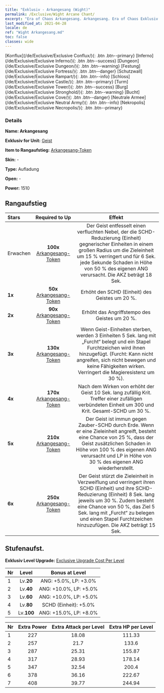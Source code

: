 ```yaml
---
title: "Exklusiv - Arkangesang (Wight)"
permalink: /Exclusive/Wight Arcane Chant/
excerpt: "Era of Chaos Arkangesang. Arkangesang. Era of Chaos Exklusiv Arkangesang. Geist Exklusiv."
last_modified_at: 2021-04-28
locale: de
ref: "Wight Arkangesang.md"
toc: false
classes: wide
---
```

 [Konflux](/de/Exclusive/Exclusive Conflux/){: .btn .btn--primary} [Inferno](/de/Exclusive/Exclusive Inferno/){: .btn .btn--success} [Dungeon](/de/Exclusive/Exclusive Dungeon/){: .btn .btn--warning} [Festung](/de/Exclusive/Exclusive Fortress/){: .btn .btn--danger} [Schutzwall](/de/Exclusive/Exclusive Rampart/){: .btn .btn--info} [Schloss](/de/Exclusive/Exclusive Castle/){: .btn .btn--primary} [Turm](/de/Exclusive/Exclusive Tower/){: .btn .btn--success} [Burg](/de/Exclusive/Exclusive Stronghold/){: .btn .btn--warning} [Bucht](/de/Exclusive/Exclusive Cove/){: .btn .btn--danger} [Neutrale Armee](/de/Exclusive/Exclusive Neutral Army/){: .btn .btn--info} [Nekropolis](/de/Exclusive/Exclusive Necropolis/){: .btn .btn--primary} 

### Details
 **Name: Arkangesang** 

 **Exklusiv for Unit:** [Geist](/de/units/Wight/) 

 **Item to Rangaufstieg:** [Arkangesang-Token](/ItemsDE/con_915/)

 **Skin:** -

 **Type:** Aufladung

 **Open:** -

 **Power:** 1510

## Rangaufstieg

  |     Stars    |  Required to Up | Effekt |
  |:-------------|:---------------:|:---------------:|
  |  Erwachen  | **100x** [Arkangesang-Token](/ItemsDE/con_915/) | <Verfluchter Nebel> Der Geist entfesselt einen verfluchten Nebel, der die SCHD-Reduzierung (Einheit) gegnerischer Einheiten in einem großen Radius um die Zieleinheit um 15 % verringert und für 6 Sek. jede Sekunde Schaden in Höhe von 50 % des eigenen ANG verursacht. Die AKZ beträgt 18 Sek. |
  | **1x** <i class="fas fa-star"/> | **50x** [Arkangesang-Token](/ItemsDE/con_915/) | Erhöht den SCHD (Einheit) des Geistes um 20 %. |
  | **2x** <i class="fas fa-star"/> | **90x** [Arkangesang-Token](/ItemsDE/con_915/) | Erhöht das Angriffstempo des Geistes um 20 %. |
  | **3x** <i class="fas fa-star"/> | **130x** [Arkangesang-Token](/ItemsDE/con_915/) | Wenn Geist-Einheiten sterben, werden 3 Einheiten 5 Sek. lang mit „Furcht“ belegt und ein Stapel Furchtzeichen wird ihnen hinzugefügt. (Furcht: Kann nicht angreifen, sich nicht bewegen und keine Fähigkeiten wirken. Verringert die Magieresistenz um 30 %). |
  | **4x** <i class="fas fa-star"/> | **170x** [Arkangesang-Token](/ItemsDE/con_915/) | Nach dem Wirken von <Verfluchter Nebel> erhöht der Geist 10 Sek. lang zufällig Krit. Treffer einer zufälligen verbündeten Einheit um 300 und Krit. Gesamt-SCHD um 30 %. |
  | **5x** <i class="fas fa-star"/> | **210x** [Arkangesang-Token](/ItemsDE/con_915/) | Der Geist ist immun gegen Zauber-SCHD durch Erde. Wenn er eine Zieleinheit angreift, besteht eine Chance von 25 %, dass der Geist zusätzlichen Schaden in Höhe von 100 % des eigenen ANG verursacht und LP in Höhe von 30 % des eigenen ANG wiederherstellt. |
  | **6x** <i class="fas fa-star"/> | **250x** [Arkangesang-Token](/ItemsDE/con_915/) | <Phantom-Sperre> Der Geist stürzt die Zieleinheit in Verzweiflung und verringert ihren SCHD (Einheit) und ihre SCHD-Reduzierung (Einheit) 8 Sek. lang jeweils um 30 %. Zudem besteht eine Chance von 50 %, das Ziel 5 Sek. lang mit „Furcht“ zu belegen und einen Stapel Furchtzeichen hinzuzufügen. Die AKZ beträgt 15 Sek. |


## Stufenaufst.
 **Exklusiv Level Upgrade:** [Exclusive Upgrade Cost Per Level](/Exclusive/ExclusiveUpgradeCostPerLevel/)

  |  Nr  |   Level  | Bonus at Level |
  |:-----|:--------:|:--------------:|
  | 1 | Lv.**20** | ANG: +5.0%, LP: +3.0% |
  | 2 | Lv.**40** | ANG: +10.0%, LP: +5.0% |
  | 3 | Lv.**60** | ANG: +10.0%, LP: +5.0% |
  | 4 | Lv.**80** | SCHD (Einheit): +5.0% |
  | 5 | Lv.**100** | ANG: +15.0%, LP: +8.0% |


  |  Nr  |  Extra Power | Extra Attack per Level | Extra HP per Level |
  |:-----|:--------:|:--------:|:--------:|
  | 1 | 227 | 18.08 | 111.33 |
  | 2 | 257 | 21.7 | 133.6 |
  | 3 | 287 | 25.31 | 155.87 |
  | 4 | 317 | 28.93 | 178.14 |
  | 5 | 347 | 32.54 | 200.4 |
  | 6 | 378 | 36.16 | 222.67 |
  | 7 | 408 | 39.77 | 244.94 |


